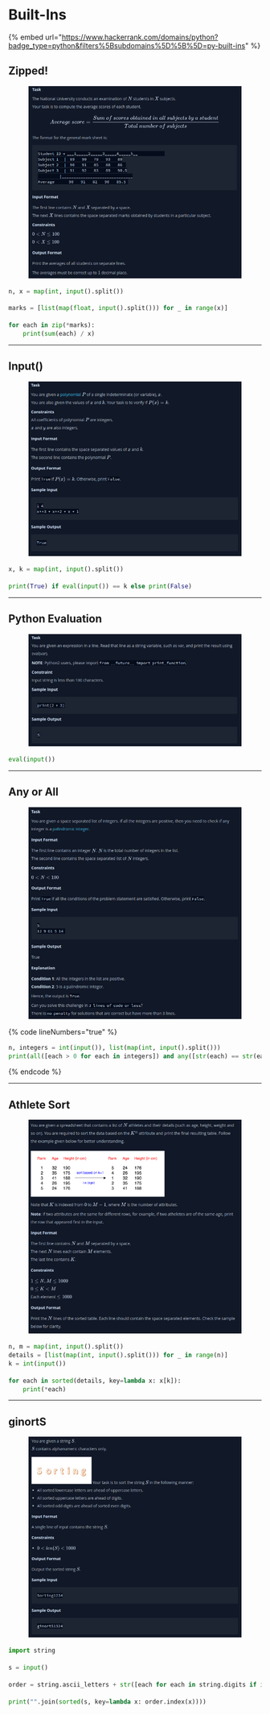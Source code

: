 # Built-Ins

{% embed url="https://www.hackerrank.com/domains/python?badge_type=python&filters%5Bsubdomains%5D%5B%5D=py-built-ins" %}

## Zipped!

<figure><img src="../.gitbook/assets/image (4).png" alt=""><figcaption></figcaption></figure>

```python
n, x = map(int, input().split())

marks = [list(map(float, input().split())) for _ in range(x)]

for each in zip(*marks):
    print(sum(each) / x)
```

***

## Input()

<figure><img src="../.gitbook/assets/image (1) (1).png" alt=""><figcaption></figcaption></figure>

```python
x, k = map(int, input().split())
    
print(True) if eval(input()) == k else print(False)
```

***

## Python Evaluation

<figure><img src="../.gitbook/assets/image (2) (1).png" alt=""><figcaption></figcaption></figure>

```python
eval(input())
```

***

## Any or All

<figure><img src="../.gitbook/assets/image (3) (1).png" alt=""><figcaption></figcaption></figure>

{% code lineNumbers="true" %}
```python
n, integers = int(input()), list(map(int, input().split()))
print(all([each > 0 for each in integers]) and any([str(each) == str(each)[::-1] for each in integers]))
```
{% endcode %}

***

## Athlete Sort

<figure><img src="../.gitbook/assets/image (4) (1).png" alt=""><figcaption></figcaption></figure>

```python
n, m = map(int, input().split())
details = [list(map(int, input().split())) for _ in range(n)]
k = int(input())

for each in sorted(details, key=lambda x: x[k]):
    print(*each)
```

***

## ginortS

<figure><img src="../.gitbook/assets/image (5).png" alt=""><figcaption></figcaption></figure>

```python
import string

s = input()

order = string.ascii_letters + str([each for each in string.digits if int(each) % 2 != 0]) + str([each for each in string.digits if int(each) % 2 == 0])

print("".join(sorted(s, key=lambda x: order.index(x))))
```
